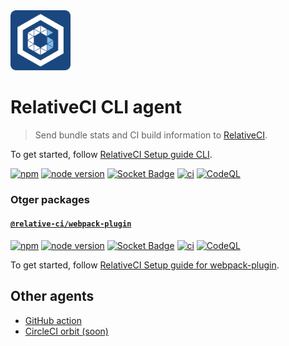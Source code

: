 <a href="https://relative-ci.com">
  <img alt="RelativeCI" src="https://raw.githubusercontent.com/relative-ci/agent/master/assets/relative-ci--logo.png" width="96" />
</a>

# RelativeCI CLI agent

> Send bundle stats and CI build information to [RelativeCI](https://relative-ci.com?utm_source=github&utm_medium=agent).

To get started, follow [RelativeCI Setup guide CLI](https://relative-ci.com/documentation/setup/agent/cli?utm_source=github&utm_medium=agent).

[![npm](https://img.shields.io/npm/v/@relative-ci/cli.svg)](https://www.npmjs.com/package/@relative-ci/cli)
[![node version](https://img.shields.io/node/v/@relative-ci/cli.svg)](https://www.npmjs.com/package/@relative-ci/cli)
[![Socket Badge](https://socket.dev/api/badge/npm/package/@relative-ci/cli)](https://socket.dev/npm/package/@relative-ci/cli)
[![ci](https://github.com/relative-ci/agent/actions/workflows/ci.yml/badge.svg)](https://github.com/relative-ci/agent/actions/workflows/ci.yml)
[![CodeQL](https://github.com/relative-ci/agent/actions/workflows/codeql.yml/badge.svg)](https://github.com/relative-ci/agent/actions/workflows/codeql.yml)

### Otger packages

#### [`@relative-ci/webpack-plugin`](https://github.com/relative-ci/agent/tree/master/packages/webpack-plugin)

[![npm](https://img.shields.io/npm/v/@relative-ci/webpack-plugin.svg)](https://www.npmjs.com/package/@relative-ci/webpack-plugin)
[![node version](https://img.shields.io/node/v/@relative-ci/webpack-plugin.svg)](https://www.npmjs.com/package/@relative-ci/webpack-plugin)
[![Socket Badge](https://socket.dev/api/badge/npm/package/@relative-ci/webpack-plugin)](https://socket.dev/npm/package/@relative-ci/webpack-plugin)
[![ci](https://github.com/relative-ci/agent/actions/workflows/ci.yml/badge.svg)](https://github.com/relative-ci/agent/actions/workflows/ci.yml)
[![CodeQL](https://github.com/relative-ci/agent/actions/workflows/codeql.yml/badge.svg)](https://github.com/relative-ci/agent/actions/workflows/codeql.yml)

To get started, follow [RelativeCI Setup guide for webpack-plugin](https://relative-ci.com/documentation/setup/agent/webpack-plugin?utm_source=github&utm_medium=agent).

## Other agents

- [GitHub action](https://github.com/relative-ci/cli-action)
- [CircleCI orbit (soon)](https://github.com/relative-ci/roadmap/issues/46)
